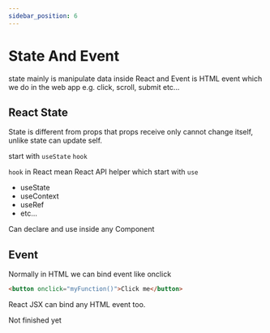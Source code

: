 ```yaml
---
sidebar_position: 6
---
```


# State And Event
state mainly is manipulate data inside React and Event is HTML event which we do in the web app e.g. click, scroll, submit etc...

## React State
State is different from props that props receive only cannot change itself, unlike state can update self.

start with `useState` `hook`

`hook` in React mean React API helper which start with `use`
- useState
- useContext
- useRef
- etc...

Can declare and use inside any Component

## Event
Normally in HTML we can bind event like onclick
```html
<button onclick="myFunction()">Click me</button>
```

React JSX can bind any HTML event too.

Not finished yet